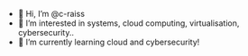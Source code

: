 - 👋 Hi, I’m @c-raiss
- 👀 I’m interested in systems, cloud computing, virtualisation, cybersecurity..
- 🌱 I’m currently learning cloud and cybersecurity!

<!---
c-raiss/c-raiss is a ✨ special ✨ repository because its `README.md` (this file) appears on your GitHub profile.
You can click the Preview link to take a look at your changes.
--->
